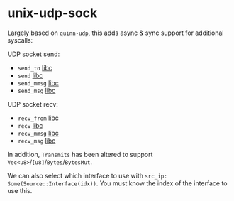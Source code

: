 # unix-udp-sock

Largely based on `quinn-udp`, this adds async & sync support for additional syscalls:

UDP socket send:

- `send_to` [libc](https://linux.die.net/man/2/sendto)
- `send` [libc](https://linux.die.net/man/2/send)
- `send_mmsg` [libc](https://linux.die.net/man/2/sendmmsg)
- `send_msg` [libc](https://linux.die.net/man/2/sendmsg)

UDP socket recv:

- `recv_from` [libc](https://linux.die.net/man/2/recvfrom)
- `recv` [libc](https://linux.die.net/man/2/recv)
- `recv_mmsg` [libc](https://linux.die.net/man/2/recvmmsg)
- `recv_msg` [libc](https://linux.die.net/man/2/recvmsg)

In addition, `Transmits` has been altered to support `Vec<u8>`/`[u8]`/`Bytes`/`BytesMut`.

We can also select which interface to use with `src_ip: Some(Source::Interface(idx))`. You must know the index of the interface to use this.
